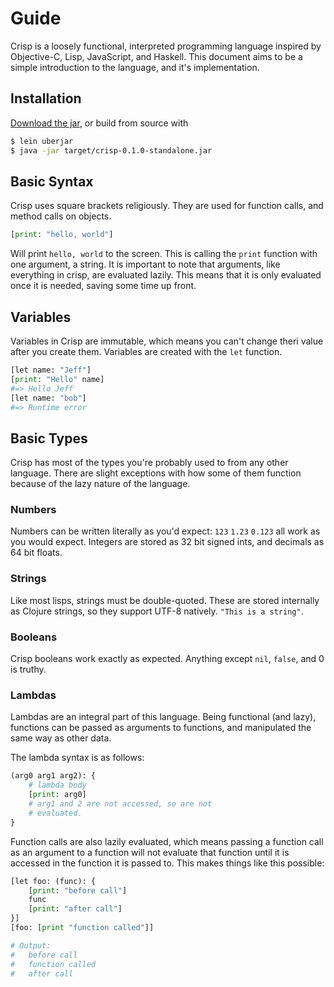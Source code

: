 # Guide

Crisp is a loosely functional, interpreted programming language inspired
by Objective-C, Lisp, JavaScript, and Haskell. This document aims to be
a simple introduction to the language, and it's implementation.

## Installation

[Download the jar](/crisp/crisp.jar), or build from source with

```sh
$ lein uberjar
$ java -jar target/crisp-0.1.0-standalone.jar
```

## Basic Syntax

Crisp uses square brackets religiously. They are used for function calls,
and method calls on objects. 

```python
[print: "hello, world"]
```

Will print `hello, world` to the screen. This is calling the `print` function
with one argument, a string. It is important to note that arguments, like
everything in crisp, are evaluated lazily. This means that it is only evaluated
once it is needed, saving some time up front.

## Variables

Variables in Crisp are immutable, which means you can't change theri value after
you create them. Variables are created with the `let` function.

```python
[let name: "Jeff"]
[print: "Hello" name]
#=> Hello Jeff
[let name: "bob"]
#=> Runtime error
```

## Basic Types

Crisp has most of the types you're probably used to from any other language.
There are slight exceptions with how some of them function because of the lazy
nature of the language.

### Numbers

Numbers can be written literally as you'd expect: `123` `1.23` `0.123`
all work as you would expect. Integers are stored as 32 bit signed ints, and
decimals as 64 bit floats.

### Strings

Like most lisps, strings must be double-quoted. These are stored internally
as Clojure strings, so they support UTF-8 natively. `"This is a string"`.

### Booleans

Crisp booleans work exactly as expected. Anything except `nil`, `false`, and
0 is truthy. 

### Lambdas

Lambdas are an integral part of this language. Being functional (and lazy), functions
can be passed as arguments to functions, and manipulated the same way as other data.

The lambda syntax is as follows:

```py
(arg0 arg1 arg2): {
	# lambda body
	[print: arg0]
	# arg1 and 2 are not accessed, so are not
	# evaluated.
}
```

Function calls are also lazily evaluated, which means passing a function call as an
argument to a function will not evaluate that function until it is accessed in the
function it is passed to. This makes things like this possible:

```python
[let foo: (func): {
	[print: "before call"]
	func
	[print: "after call"]
}]
[foo: [print "function called"]]

# Output:
#   before call
#   function called
#   after call
```
